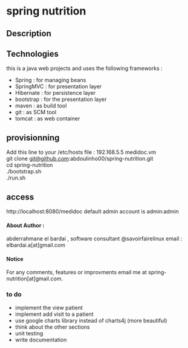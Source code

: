 # spring nutrition
## Description


## Technologies
this is a java web projects and uses the following frameworks :
- Spring : for managing beans
- SpringMVC : for presentation layer
- Hibernate : for persistence layer
- bootstrap : for the presentation layer
- maven : as build tool
- git : as SCM tool
- tomcat : as web container

## provisionning
Add this line to your /etc/hosts file :
192.168.5.5  medidoc.vm<br/>
git clone git@github.com:abdoulinho00/spring-nutrition.git <br/>
cd spring-nutrition <br/>
./bootstrap.sh <br/>
./run.sh <br/>
## access
http://localhost:8080/medidoc
default admin account is admin:admin
#### About Author : 
abderrahmane el bardai , software consultant @savoirfairelinux
email : elbardai.a[at]gmail.com
#### Notice
For any comments, features or improvments email me at spring-nutrition[at]gmail.com.

### to do 

- implement the view patient
- implement add visit to a patient
- use google charts library instead of charts4j (more beautiful)
- think about the other sections
- unit testing
- write documentation
